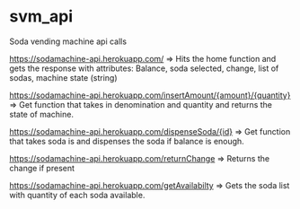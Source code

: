 # svm_api

Soda vending machine api calls

https://sodamachine-api.herokuapp.com/ => Hits the home function and gets the response with attributes: Balance, soda selected, change, list of sodas, machine state (string)

https://sodamachine-api.herokuapp.com/insertAmount/{amount}/{quantity} => 
Get function that takes in denomination and quantity and returns the state of machine.

https://sodamachine-api.herokuapp.com/dispenseSoda/{id} => 
Get function that takes soda is and dispenses the soda if balance is enough.

https://sodamachine-api.herokuapp.com/returnChange => 
Returns the change if present

https://sodamachine-api.herokuapp.com/getAvailabilty => 
Gets the soda list with quantity of each soda available.
